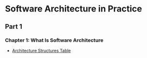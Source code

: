 # Software Architecture in Practice

## Part 1

### Chapter 1: What Is Software Architecture

* [Architecture Structures Table](./CHAPTER_1.md###-Useful-Architecture-Structures)

